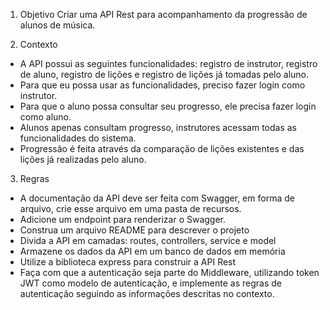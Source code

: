 1. Objetivo
Criar uma API Rest para acompanhamento da progressão de alunos de música.

2. Contexto
- A API possui as seguintes funcionalidades: registro de instrutor, registro de aluno, registro de lições e registro de lições já tomadas pelo aluno.
- Para que eu possa usar as funcionalidades, preciso fazer login como instrutor.
- Para que o aluno possa consultar seu progresso, ele precisa fazer login como aluno. 
- Alunos apenas consultam progresso, instrutores acessam todas as funcionalidades do sistema.
- Progressão é feita através da comparação de lições existentes e das lições já realizadas pelo aluno.  

3. Regras
- A documentação da API deve ser feita com Swagger, em forma de arquivo, crie esse arquivo em uma pasta de recursos.
- Adicione um endpoint para renderizar o Swagger.
- Construa um arquivo README para descrever o projeto
- Divida a API em camadas: routes, controllers, service e model
- Armazene os dados da API em um banco de dados em memória
- Utilize a biblioteca express para construir a API Rest
- Faça com que a autenticação seja parte do Middleware, utilizando token JWT como modelo de autenticação, e implemente as regras de autenticação seguindo as informações descritas no contexto.
